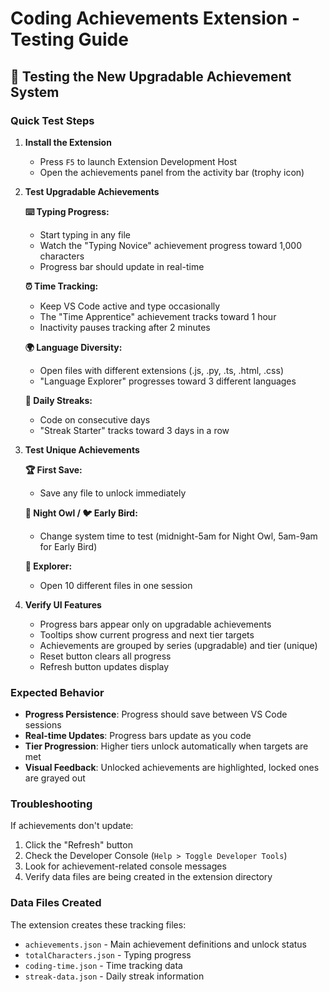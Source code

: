 # Coding Achievements Extension - Testing Guide

## 🧪 Testing the New Upgradable Achievement System

### Quick Test Steps

1. **Install the Extension**
   - Press `F5` to launch Extension Development Host
   - Open the achievements panel from the activity bar (trophy icon)

2. **Test Upgradable Achievements**

   **⌨️ Typing Progress:**
   - Start typing in any file
   - Watch the "Typing Novice" achievement progress toward 1,000 characters
   - Progress bar should update in real-time

   **⏰ Time Tracking:**
   - Keep VS Code active and type occasionally
   - The "Time Apprentice" achievement tracks toward 1 hour
   - Inactivity pauses tracking after 2 minutes

   **🌍 Language Diversity:**
   - Open files with different extensions (.js, .py, .ts, .html, .css)
   - "Language Explorer" progresses toward 3 different languages

   **🏅 Daily Streaks:**
   - Code on consecutive days
   - "Streak Starter" tracks toward 3 days in a row

3. **Test Unique Achievements**

   **🏆 First Save:**
   - Save any file to unlock immediately

   **🌙 Night Owl / 🐦 Early Bird:**
   - Change system time to test (midnight-5am for Night Owl, 5am-9am for Early Bird)

   **🧭 Explorer:**
   - Open 10 different files in one session

4. **Verify UI Features**
   - Progress bars appear only on upgradable achievements
   - Tooltips show current progress and next tier targets
   - Achievements are grouped by series (upgradable) and tier (unique)
   - Reset button clears all progress
   - Refresh button updates display

### Expected Behavior

- **Progress Persistence**: Progress should save between VS Code sessions
- **Real-time Updates**: Progress bars update as you code
- **Tier Progression**: Higher tiers unlock automatically when targets are met
- **Visual Feedback**: Unlocked achievements are highlighted, locked ones are grayed out

### Troubleshooting

If achievements don't update:
1. Click the "Refresh" button
2. Check the Developer Console (`Help > Toggle Developer Tools`)
3. Look for achievement-related console messages
4. Verify data files are being created in the extension directory

### Data Files Created

The extension creates these tracking files:
- `achievements.json` - Main achievement definitions and unlock status
- `totalCharacters.json` - Typing progress
- `coding-time.json` - Time tracking data  
- `streak-data.json` - Daily streak information
